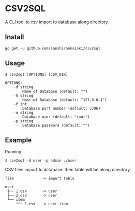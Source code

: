 # CSV2SQL

A CLI tool to csv import to database along directory.

## Install

```
go get -u github.com/sanshirookazaki/csv2sql
```

## Usage

```
$ csv2sql [OPTIONS] [CSV_DIR]

OPTIONS:
    -d string
        Name of Database (default: "")
    -h string
        Host of Database (default: "127.0.0.1")
    -P int
        Database port number (default: 3306)
    -u string
        Database user (default: "root")
    -p string
        Database password (default: "")
```

## Example
Running:
```
$ csv2sql -d user -p admin ./user
```

CSV files import to database. then table will be along directory
```
file             -> import table

user
 ├── 1.csv       -> user
 ├── 2.csv       -> user
 └── item
     └── 1.csv   -> user_item
```